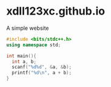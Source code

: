 # xdll123xc.github.io
A simple website

```cpp
#include <bits/stdc++.h>
using namespace std;

int main(){
  int a, b;
  scanf("%d%d", &a, &b);
  printf("%d\n", a + b);
}
```
